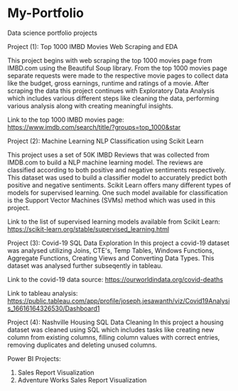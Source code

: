 # My-Portfolio
Data science portfolio projects

Project (1): Top 1000 IMBD Movies Web Scraping and EDA
 
 This project begins with web scraping the top 1000 movies page from IMBD.com using the Beautiful Soup library. From the top 1000 movies page separate requests were made to the respective movie pages to collect data like the budget, gross earnings, runtime and ratings of a movie. After scraping the data this project continues with Exploratory Data Analysis which includes various different steps like cleaning the data, performing various analysis along with creating meaningful insights.

Link to the top 1000 IMBD movies page: https://www.imdb.com/search/title/?groups=top_1000&star

Project (2): Machine Learning NLP Classification using Scikit Learn

This project uses a set of 50K IMBD Reviews that was collected from IMDB.com to build a NLP machine learning model. The reviews are classified according to both positive and negative sentiments respectively. This dataset was used to build a  classifier model to accurately predict both positive and negative sentiments. Scikit Learn offers many different types of models for supervised learning. One such model available for classification is the Support Vector Machines (SVMs) method which was used in this project.

Link to the list of supervised learning models available from Scikit Learn: https://scikit-learn.org/stable/supervised_learning.html

Project (3): Covid-19 SQL Data Exploration
In this project a covid-19 dataset was analysed utilizing Joins, CTE's, Temp Tables, Windows Functions, Aggregate Functions, Creating Views and Converting Data Types. This dataset was analysed further subseqently in tableau.

Link to the covid-19 data source: https://ourworldindata.org/covid-deaths

Link to tableau analysis: https://public.tableau.com/app/profile/joseph.jesawanth/viz/Covid19Analysis_16616164326530/Dashboard1

Project (4): Nashville Housing SQL Data Cleaning
In this project a housing dataset was cleaned using SQL which includes tasks like creating new column from existing columns, filling column values with correct entries, removing duplicates and deleting unused columns.

Power BI Projects:
1) Sales Report Visualization 
2) Adventure Works Sales Report Visualization
